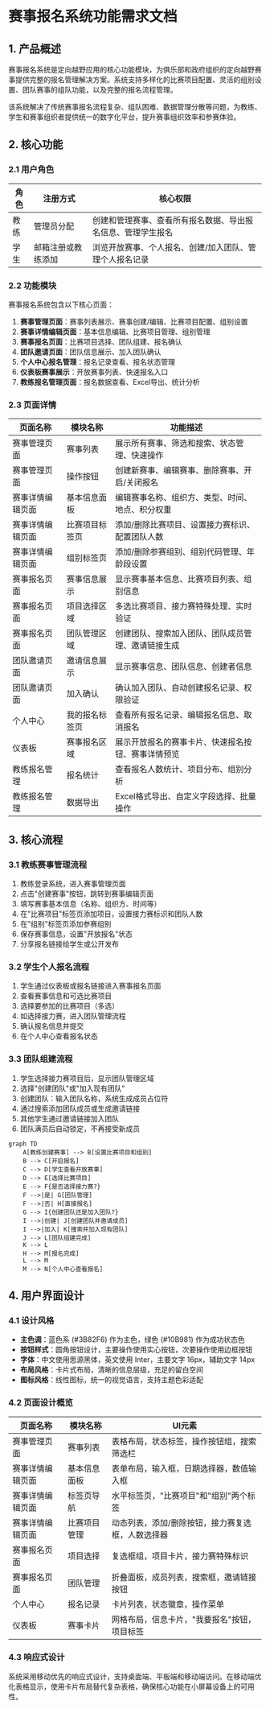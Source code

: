 # 赛事报名系统功能需求文档

## 1. 产品概述

赛事报名系统是定向越野应用的核心功能模块，为俱乐部和政府组织的定向越野赛事提供完整的报名管理解决方案。系统支持多样化的比赛项目配置、灵活的组别设置、团队赛事的组队功能，以及完整的报名流程管理。

该系统解决了传统赛事报名流程复杂、组队困难、数据管理分散等问题，为教练、学生和赛事组织者提供统一的数字化平台，提升赛事组织效率和参赛体验。

## 2. 核心功能

### 2.1 用户角色

| 角色 | 注册方式 | 核心权限 |
|------|----------|----------|
| 教练 | 管理员分配 | 创建和管理赛事、查看所有报名数据、导出报名信息、管理学生报名 |
| 学生 | 邮箱注册或教练添加 | 浏览开放赛事、个人报名、创建/加入团队、管理个人报名记录 |

### 2.2 功能模块

赛事报名系统包含以下核心页面：

1. **赛事管理页面**：赛事列表展示、赛事创建/编辑、比赛项目配置、组别设置
2. **赛事详情编辑页面**：基本信息编辑、比赛项目管理、组别管理
3. **赛事报名页面**：比赛项目选择、团队组建、报名确认
4. **团队邀请页面**：团队信息展示、加入团队确认
5. **个人中心报名管理**：报名记录查看、报名状态管理
6. **仪表板赛事展示**：开放赛事列表、快速报名入口
7. **教练报名管理页面**：报名数据查看、Excel导出、统计分析

### 2.3 页面详情

| 页面名称 | 模块名称 | 功能描述 |
|----------|----------|----------|
| 赛事管理页面 | 赛事列表 | 展示所有赛事、筛选和搜索、状态管理、快速操作 |
| 赛事管理页面 | 操作按钮 | 创建新赛事、编辑赛事、删除赛事、开启/关闭报名 |
| 赛事详情编辑页面 | 基本信息面板 | 编辑赛事名称、组织方、类型、时间、地点、积分权重 |
| 赛事详情编辑页面 | 比赛项目标签页 | 添加/删除比赛项目、设置接力赛标识、配置团队人数 |
| 赛事详情编辑页面 | 组别标签页 | 添加/删除参赛组别、组别代码管理、年龄段设置 |
| 赛事报名页面 | 赛事信息展示 | 显示赛事基本信息、比赛项目列表、组别信息 |
| 赛事报名页面 | 项目选择区域 | 多选比赛项目、接力赛特殊处理、实时验证 |
| 赛事报名页面 | 团队管理区域 | 创建团队、搜索加入团队、团队成员管理、邀请链接生成 |
| 团队邀请页面 | 邀请信息展示 | 显示赛事信息、团队信息、创建者信息 |
| 团队邀请页面 | 加入确认 | 确认加入团队、自动创建报名记录、权限验证 |
| 个人中心 | 我的报名标签页 | 查看所有报名记录、编辑报名信息、取消报名 |
| 仪表板 | 赛事报名区域 | 展示开放报名的赛事卡片、快速报名按钮、赛事详情预览 |
| 教练报名管理 | 报名统计 | 查看报名人数统计、项目分布、组别分析 |
| 教练报名管理 | 数据导出 | Excel格式导出、自定义字段选择、批量操作 |

## 3. 核心流程

### 3.1 教练赛事管理流程

1. 教练登录系统，进入赛事管理页面
2. 点击"创建赛事"按钮，跳转到赛事编辑页面
3. 填写赛事基本信息（名称、组织方、时间等）
4. 在"比赛项目"标签页添加项目，设置接力赛标识和团队人数
5. 在"组别"标签页添加参赛组别
6. 保存赛事信息，设置"开放报名"状态
7. 分享报名链接给学生或公开发布

### 3.2 学生个人报名流程

1. 学生通过仪表板或报名链接进入赛事报名页面
2. 查看赛事信息和可选比赛项目
3. 选择要参加的比赛项目（多选）
4. 如选择接力赛，进入团队管理流程
5. 确认报名信息并提交
6. 在个人中心查看报名状态

### 3.3 团队组建流程

1. 学生选择接力赛项目后，显示团队管理区域
2. 选择"创建团队"或"加入现有团队"
3. 创建团队：输入团队名称，系统生成成员占位符
4. 通过搜索添加团队成员或生成邀请链接
5. 其他学生通过邀请链接加入团队
6. 团队满员后自动锁定，不再接受新成员

```mermaid
graph TD
    A[教练创建赛事] --> B[设置比赛项目和组别]
    B --> C[开启报名]
    C --> D[学生查看开放赛事]
    D --> E[选择比赛项目]
    E --> F{是否选择接力赛?}
    F -->|是| G[团队管理]
    F -->|否| H[直接报名]
    G --> I{创建团队还是加入团队?}
    I -->|创建| J[创建团队并邀请成员]
    I -->|加入| K[搜索并加入现有团队]
    J --> L[团队组建完成]
    K --> L
    H --> M[报名完成]
    L --> M
    M --> N[个人中心查看报名]
```

## 4. 用户界面设计

### 4.1 设计风格

- **主色调**：蓝色系 (#3B82F6) 作为主色，绿色 (#10B981) 作为成功状态色
- **按钮样式**：圆角按钮设计，主要操作使用实心按钮，次要操作使用边框按钮
- **字体**：中文使用思源黑体，英文使用 Inter，主要文字 16px，辅助文字 14px
- **布局风格**：卡片式布局，清晰的信息层级，充足的留白空间
- **图标风格**：线性图标，统一的视觉语言，支持主题色彩适配

### 4.2 页面设计概览

| 页面名称 | 模块名称 | UI元素 |
|----------|----------|--------|
| 赛事管理页面 | 赛事列表 | 表格布局，状态标签，操作按钮组，搜索筛选栏 |
| 赛事详情编辑页面 | 基本信息面板 | 表单布局，输入框，日期选择器，数值输入框 |
| 赛事详情编辑页面 | 标签页导航 | 水平标签页，"比赛项目"和"组别"两个标签 |
| 赛事详情编辑页面 | 比赛项目管理 | 动态列表，添加/删除按钮，接力赛复选框，人数选择器 |
| 赛事报名页面 | 项目选择 | 复选框组，项目卡片，接力赛特殊标识 |
| 赛事报名页面 | 团队管理 | 折叠面板，成员列表，搜索框，邀请链接按钮 |
| 个人中心 | 报名记录 | 卡片列表，状态徽章，操作菜单 |
| 仪表板 | 赛事卡片 | 网格布局，信息卡片，"我要报名"按钮，项目标签 |

### 4.3 响应式设计

系统采用移动优先的响应式设计，支持桌面端、平板端和移动端访问。在移动端优化表格显示，使用卡片布局替代复杂表格，确保核心功能在小屏幕设备上的可用性。